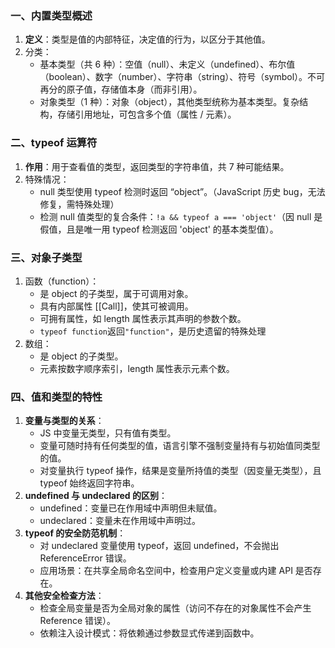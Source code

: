 ### 一、内置类型概述

1. **定义**：类型是值的内部特征，决定值的行为，以区分于其他值。
2. 分类：
   - 基本类型（共 6 种）：空值（null）、未定义（undefined）、布尔值（boolean）、数字（number）、字符串（string）、符号（symbol）。不可再分的原子值，存储值本身（而非引用）。
   - 对象类型（1 种）：对象（object），其他类型统称为基本类型。复杂结构，存储引用地址，可包含多个值（属性 / 元素）。

### 二、typeof 运算符

1. **作用**：用于查看值的类型，返回类型的字符串值，共 7 种可能结果。
2. 特殊情况：
   - null 类型使用 typeof 检测时返回 “object”。（JavaScript 历史 bug，无法修复，需特殊处理）
   - 检测 null 值类型的复合条件：`!a && typeof a === 'object'`（因 null 是假值，且是唯一用 typeof 检测返回 'object' 的基本类型值）。

### 三、对象子类型

1. 函数（function）：
   - 是 object 的子类型，属于可调用对象。
   - 具有内部属性 [[Call]]，使其可被调用。
   - 可拥有属性，如 length 属性表示其声明的参数个数。
   - `typeof function`返回`"function"`，是历史遗留的特殊处理
2. 数组：
   - 是 object 的子类型。
   - 元素按数字顺序索引，length 属性表示元素个数。

### 四、值和类型的特性

1. **变量与类型的关系**：
   - JS 中变量无类型，只有值有类型。
   - 变量可随时持有任何类型的值，语言引擎不强制变量持有与初始值同类型的值。
   - 对变量执行 typeof 操作，结果是变量所持值的类型（因变量无类型），且 typeof 始终返回字符串。
2. **undefined 与 undeclared 的区别**：
   - undefined：变量已在作用域中声明但未赋值。
   - undeclared：变量未在作用域中声明过。
3. **typeof 的安全防范机制**：
   - 对 undeclared 变量使用 typeof，返回 undefined，不会抛出 ReferenceError 错误。
   - 应用场景：在共享全局命名空间中，检查用户定义变量或内建 API 是否存在。
4. **其他安全检查方法**：
   - 检查全局变量是否为全局对象的属性（访问不存在的对象属性不会产生 Reference 错误）。
   - 依赖注入设计模式：将依赖通过参数显式传递到函数中。
